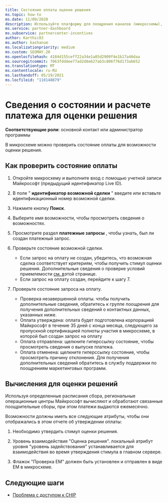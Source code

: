 ```yaml
---
title: Состояние оплаты оценки решения
ms.topic: how-to
ms.date: 11/09/2020
description: Используйте платформу для поощрения каналов (микросхемы), чтобы найти сведения о возможностях оценки решения, их вычислениях и состоянии оплаты.
ms.service: partner-dashboard
ms.subservice: partnercenter-incentives
author: Karthic83
ms.author: kashanum
ms.localizationpriority: medium
ms.custom: SEOMAY.20
ms.openlocfilehash: 4184d155ceff22a34e1a85d2909f4e1b17a46daa
ms.sourcegitcommit: 7063fdddee77ad2d8e627ab3c806f76d173ab652
ms.translationtype: MT
ms.contentlocale: ru-RU
ms.lasthandoff: 05/19/2021
ms.locfileid: "110148879"
---
```

# <a name="solution-assessment-payment-status-and-calculation-info"></a>Сведения о состоянии и расчете платежа для оценки решения

**Соответствующие роли**: основной контакт или администратор программы

В микросхеме можно проверить состояние оплаты для возможности оценки решения.

## <a name="how-to-review-your-payment-status"></a>Как проверить состояние оплаты

1. Откройте микросхему и выполните вход с помощью учетной записи Майкрософт (предыдущий идентификатор Live ID).
2. В поле " **идентификатор возможной сделки** " введите или вставьте идентификационный номер возможной сделки.
3. Нажмите кнопку **Поиск**.
4. Выберите имя возможности, чтобы просмотреть сведения о возможностях.
5. Просмотрите раздел **платежные запросы** , чтобы узнать, был ли создан платежный запрос.
6. Проверьте состояние возможной сделки.

    - Если запрос на оплату не создан, убедитесь, что возможная сделка соответствует критериям, чтобы получить стимул оценки решения. Дополнительные сведения о проверке условий приемлемости [см. в](chip-solution-assessment.md)этой странице.
    - Если запрос на оплату создан, перейдите к шагу 7.
7. Проверьте состояние запроса на оплату.

    - Проверка незавершенной оплаты. чтобы получить дополнительные сведения, обратитесь к группе поощрения для получения дополнительных сведений о контактных данных, указанных ниже.
    - Оплата утверждена: оплата будет подготовлена корпорацией Майкрософт в течение 35 дней с конца месяца, следующего за пропускной сертификацией полноты участия в микросхеме, в которой был создан запрос на оплату
    -  Оплата отправлена: щелкните гиперссылку состояние, чтобы просмотреть сведения о выпуске платежа.
    - Оплата отменена: щелкните гиперссылку состояние, чтобы просмотреть причину отклонения. Для получения дополнительных сведений обратитесь в службу поддержки по поощрениям маркетинговых программ.

## <a name="calculations-for-solutions-assessment"></a>Вычисления для оценки решений

Используя определенные расписания сбора, региональные операционные центры Майкрософт вычисляют и обработают связанные поощрительные сборы, при этом платежи выдаются ежемесячно.

Возможности должны иметь все следующие атрибуты, чтобы они отображались в этом отчете об утверждении оплаты:

1. Необходимо утвердить стимул оценки решения.

1. Уровень взаимодействия "Оценка решения". локальный атрибут уровня "уровень задействования" устанавливается для взаимодействия во время утверждения стимула в главном сервере.
 
1. Флажок "Проверка EM" должен быть установлен и отправлен в виде EM в микросхеме.

## <a name="next-steps"></a>Следующие шаги

- [Проблема с доступом к CHIP](chip-access-trouble.md) 
